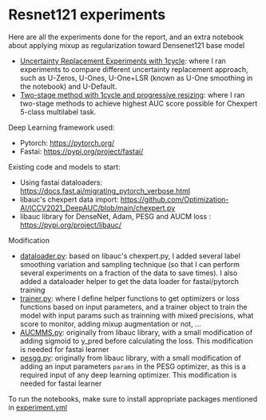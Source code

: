 # Resnet121 experiments

Here are all the experiments done for the report, and an extra notebook about applying mixup as regularization toward Densenet121 base model

- [Uncertainty Replacement Experiments with 1cycle](1_pick_best_uncertainty_replacement.ipynb): where I ran experiments to compare different uncertainty replacement approach, such as U-Zeros, U-Ones, U-One+LSR (known as U-One smoothing in the notebook) and U-Default.
- [Two-stage method with 1cycle and progressive resizing](2_second_stage_AUCM_Multilabel_ProgressiveResizing.ipynb): where I ran two-stage methods to achieve highest AUC score possible for Chexpert 5-class multilabel task.

Deep Learning framework used:
- Pytorch: https://pytorch.org/
- Fastai: https://pypi.org/project/fastai/

Existing code and models to start:
- Using fastai dataloaders: https://docs.fast.ai/migrating_pytorch_verbose.html
- libauc's chexpert data import: https://github.com/Optimization-AI/ICCV2021_DeepAUC/blob/main/chexpert.py
- libauc library for DenseNet, Adam, PESG and AUCM loss : https://pypi.org/project/libauc/

Modification
- [dataloader.py](dataloader.py): based on libauc's chexpert.py, I added several label smoothing variation and sampling technique (so that I can perform several experiments on a fraction of the data to save times). I also added a dataloader helper to get the data loader for fastai/pytorch training
- [trainer.py](trainer.py): where I define helper functions to get optimizers or loss functions based on input parameters, and a trainer object to train the model with input params such as trainning with mixed precisions, what score to monitor, adding mixup augmentation or not, ...
- [AUCMMS.py](AUCMMS.py): originally from libauc library, with a small modification of adding sigmoid to y_pred before calculating the loss. This modification is needed for fastai learner
- [pesgg.py](pesgg.py): originally from libauc library, with a small modification of adding an input parameters ```params``` in the PESG optimizer, as this is a required input of any deep learning optimizer. This modification is needed for fastai learner

To run the notebooks, make sure to install appropriate packages mentioned in [experiment.yml](environment.yml)



